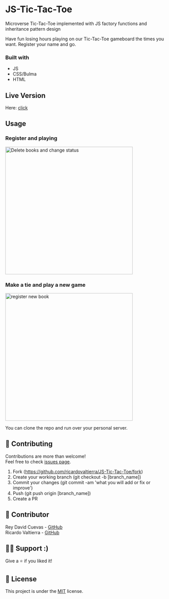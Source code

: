 JS-Tic-Tac-Toe
==============
Microverse Tic-Tac-Toe implemented with JS factory functions and inheritance pattern design

Have fun losing hours playing on our Tic-Tac-Toe gameboard the times you want. Register your name and go.

### Built with

- JS
- CSS/Bulma
- HTML


## Live Version
Here: [click](https://raw.githack.com/ricardovaltierra/JS-Tic-Tac-Toe/js-pattern-design/index.html)

## Usage
### Register and playing
<img src="assets/img/usage_1.gif" alt="Delete books and change status" width="400" />

### Make a tie and play a new game
<img src="assets/img/usage_2.gif" alt="register new book" width="400" />

You can clone the repo and run over your personal server.

## 🤝 Contributing

Contributions are more than welcome!<br/>Feel free to check [issues page](https://github.com/ricardovaltierra/JS-Tic-Tac-Toe/issues).


1. Fork (https://github.com/ricardovaltierra/JS-Tic-Tac-Toe/fork)
2. Create your working branch (git checkout -b [branch_name])
3. Commit your changes (git commit -am 'what you will add or fix or improve')
4. Push (git push origin [branch_name])
5. Create a PR

## 🤖 Contributor

Rey David Cuevas - [GitHub](https://github.com/redacuve)
<br>
Ricardo Valtierra - [GitHub](https://github.com/ricardovaltierra)

## 🙋‍♂ Support :)

Give a ⭐️ if you liked it!

## 📝 License

This project is under the [MIT](LICENSE) license.